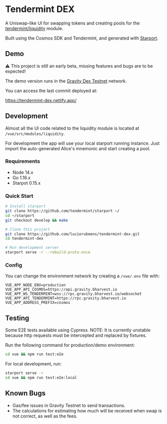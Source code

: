 # Tendermint DEX

A Uniswap-like UI for swapping tokens and creating pools for the [tendermint/liquidity](https://github.com/tendermint/liquidity) module.

Built using the Cosmos SDK and Tendermint, and generated with [Starport](https://docs.starport.network/).

## Demo

⚠️ This project is still an early beta, missing features and bugs are to be expected!

The demo version runs in the [Gravity Dex Testnet](https://github.com/b-harvest/gravity-dex-testnets) network.

You can access the last commit deployed at:

https://tendermint-dex.netlify.app/

## Development

Almost all the UI code related to the liquidity module is located at `/vue/src/modules/liquidity`.

For development the app will use your local starport running instance. Just import the auto-generated Alice's mnemonic and start creating a pool.

### Requirements

- Node 14.x
- Go 1.16.x
- Starpot 0.15.x

### Quick Start

```bash
# Install starport
git clone https://github.com/tendermint/starport ~/
cd ~/starport
git checkout develop && make

# Clone this project
git clone https://github.com/luciorubeens/tendermint-dex.git
cd tendermint-dex 

# Run development server
starport serve -r --rebuild-proto-once
```

### Config

You can change the environment network by creating a `/vue/.env` file with:

```
VUE_APP_NODE_ENV=production
VUE_APP_API_COSMOS=https://api.gravity.bharvest.io
VUE_APP_WS_TENDERMINT=wss://rpc.gravity.bharvest.io/websocket
VUE_APP_API_TENDERMINT=https://rpc.gravity.bharvest.io
VUE_APP_ADDRESS_PREFIX=cosmos
```

## Testing

Some E2E tests available using Cypress. NOTE: It is currently unstable because http requests must be intercepted and replaced by fixtures.

Run the following command for production/demo environment:

```bash
cd vue && npm run test:e2e
```

For local development, run:

```bash
starport serve -r
cd vue && npm run test:e2e:local
```

## Known Bugs

- Gas/fee issues in Gravity Testnet to send transactions.
- The calculations for estimating how much will be received when swap is not correct, as well as the fees.
